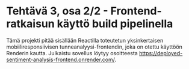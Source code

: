 # Tehtävä 3, osa 2/2 - Frontend-ratkaisun käyttö build pipelinella

Tämä projekti pitää sisällään Reactilla toteutetun yksinkertaisen mobiiliresponsiivisen tunneanalyysi-frontendin, joka on otettu käyttöön Renderin kautta. Julkaistu sovellus löytyy osoitteesta https://deployed-sentiment-analysis-frontend.onrender.com/.